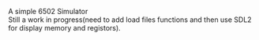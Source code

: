 A simple 6502 Simulator\
Still a work in progress(need to add load files functions and then use SDL2 for display memory and registors).
